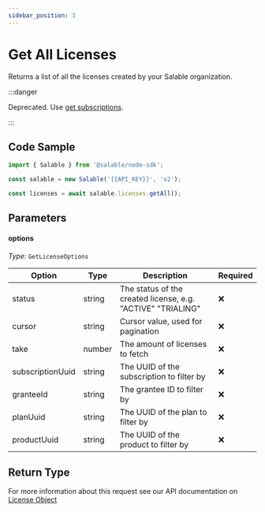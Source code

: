 ```yaml
---
sidebar_position: 3
---
```


# Get All Licenses

Returns a list of all the licenses created by your Salable organization.

:::danger

Deprecated. Use [get subscriptions](../subscriptions/get-all.md).

:::

## Code Sample

```typescript
import { Salable } from '@salable/node-sdk';

const salable = new Salable('{{API_KEY}}', 'v2');

const licenses = await salable.licenses.getAll();
```

## Parameters

#### options

_Type:_ `GetLicenseOptions`

| Option           | Type   | Description                                                 | Required |
| ---------------- |--------| ----------------------------------------------------------- | -------- |
| status           | string | The status of the created license, e.g. "ACTIVE" "TRIALING" | ❌        |
| cursor           | string | Cursor value, used for pagination                           | ❌        |
| take             | number | The amount of licenses to fetch                             | ❌        |
| subscriptionUuid | string | The UUID of the subscription to filter by                   | ❌        |
| granteeId        | string | The grantee ID to filter by                                 | ❌        |
| planUuid         | string | The UUID of the plan to filter by                           | ❌        |
| productUuid      | string | The UUID of the product to filter by                        | ❌        |

## Return Type

For more information about this request see our API documentation on [License Object](https://docs.salable.app/api/v2#tag/Licenses/operation/getLicenseByUuid)
